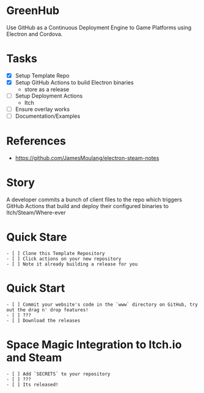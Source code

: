 # GreenHub

Use GitHub as a Continuous Deployment Engine to Game Platforms using Electron and Cordova.

# Tasks

- [x] Setup Template Repo
- [x] Setup GitHub Actions to build Electron binaries
  - store as a release
- [ ] Setup Deployment Actions
  - Itch
- [ ] Ensure overlay works
- [ ] Documentation/Examples

# References

- https://github.com/JamesMoulang/electron-steam-notes

# Story

A developer commits a bunch of client files to the repo which triggers GitHub Actions that build and deploy their configured binaries to Itch/Steam/Where-ever

# Quick Stare

    - [ ] Clone this Template Repository
    - [ ] Click actions on your new repository
    - [ ] Note it already building a release for you

# Quick Start

    - [ ] Commit your website's code in the `www` directory on GitHub, try out the drag n' drop features!
    - [ ] ???
    - [ ] Download the releases

# Space Magic Integration to Itch.io and Steam

    - [ ] Add `SECRETS` to your repository
    - [ ] ???
    - [ ] Its released!
